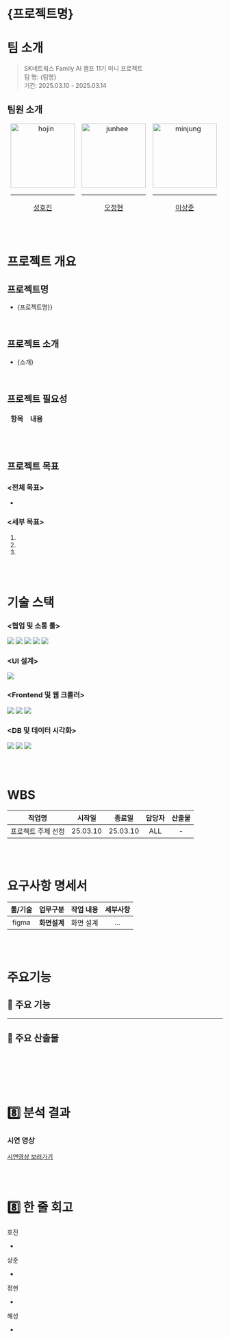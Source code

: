 # {프로젝트명}

# 팀 소개
> SK네트웍스 Family AI 캠프 11기 미니 프로젝트 <br/>
> 팀 명: {팀명} <br/>
> 기간: 2025.03.10 - 2025.03.14 <br/>

## 팀원 소개  

<table>
  <thead>
    <td align="center">
      <a href="https://github.com/DawnSurplus">
        <img src="https://github.com/DawnSurplus.png" width="150" alt="hojin"/><br /><hr/>
        성호진
      </a><br />
    </td>
    <td align="center">
      <a href="https://github.com/Ohjunghh">
        <img src="https://github.com/Ohjunghh.png" width="150" alt="junhee"/><br /><hr/>
        오정현
      </a><br />
    </td>
    <td align="center">
      <a href="https://github.com/haides8973">
        <img src="https://github.com/haides8973.png" width="150" alt="minjung"/><br /><hr/>
        이상준
      </a><br />
    </td>
    <td align="center">
      <a href="https://github.com/comet39">
        <img src="https://github.com/comet39.png" width="150" alt="yugyeong"/><br /><hr/>
        이혜성
      </a><br />    
  </thead>
</table>

<br/><br/>

# 프로젝트 개요

## 프로젝트명 
- {프로젝트명}}
<br/>

## 프로젝트 소개
- {소개}
<br/>

## 프로젝트 필요성

<table>
  <thead>
    <td><b>항목</b></td>
    <td><b>내용</b></td>
  </thead>
  <tbody>
    
  </tbody>
</table>

<br/><br/>

## 프로젝트 목표
### **<전체 목표>**

- 

### **<세부 목표>**

1. 
2. 
3. 

<br/><br/>

# 기술 스택

### <협업 및 소통 툴>

<p>
  <img src="https://img.shields.io/badge/Notion-%23000000.svg?style=for-the-badge&logo=notion&logoColor=white">
  <img src="https://img.shields.io/badge/git-%23F05033.svg?style=for-the-badge&logo=git&logoColor=white">
  <img src="https://img.shields.io/badge/github-181717?style=for-the-badge&logo=github&logoColor=white">
  <img src="https://img.shields.io/badge/Visual%20Studio%20Code-0078d7.svg?style=for-the-badge&logo=vscode&logoColor=white">
  <img src="https://img.shields.io/badge/Discord-%235865F2.svg?style=for-the-badge&logo=discord&logoColor=white">
</p>

### <UI 설계>
<p>
  <img src="https://img.shields.io/badge/figma-%23F24E1E.svg?style=for-the-badge&logo=figma&logoColor=white">
</p>

### <Frontend 및 웹 크롤러>

<p>
  <img src="https://img.shields.io/badge/Python-3776AB?style=for-the-badge&logo=Python&logoColor=white">
  <img src="https://img.shields.io/badge/Streamlit-%23FE4B4B.svg?style=for-the-badge&logo=streamlit&logoColor=white">
  <img src="https://img.shields.io/badge/Selenium-43B02A?style=for-the-badge&logo=Selenium&logoColor=white">
  
</p>

### <DB 및 데이터 시각화>
<p>
  <img src="https://img.shields.io/badge/MySQL-4479A1?style=for-the-badge&logo=MySQL&logoColor=white">
  <img src="https://img.shields.io/badge/pandas-150458.svg?style=for-the-badge&logo=pandas&logoColor=white">
  <img src="https://img.shields.io/badge/matplotlib-0077B5.svg?style=for-the-badge&logo=matplotlib&logoColor=white">
</p>

<br/><br/>

# WBS

| **작업명** | **시작일** | **종료일** | **담당자** | **산출물** |
|:--:|:--:|:--:|:--:|:--:|
| 프로젝트 주제 선정 | 25.03.10 | 25.03.10 | ALL | - |



<br/><br/>

# 요구사항 명세서

| **툴/기술** | **업무구분** | **작업 내용** | **세부사항** |
|:--:|:--:|:--:|:--:|
| figma | **화면설계** | 화면 설계 | ... |


<br/><br/>
# 주요기능
  <div class="section">
        <h2>📌 주요 기능</h2>
        <ul> 
        </ul>
    </div>
  <hr>
  <div class="section">
        <h2>📌 주요 산출물</h2>
        <ul>
        </ul>
    </div>

<br/><br/>

<br/><br/>

# 8️⃣ 분석 결과 

### 시연 영상
[시연영상 보러가기](https://ohgiraffers.notion.site/1a6649136c1180fe808efe96104a0683?pvs=4)



<br/><br/>

# 8️⃣ 한 줄 회고
호진

- 

상준

- 

정현

- 

 
혜성

- 